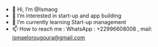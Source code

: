 - 👋 Hi, I’m @Ismaog
- 👀 I’m interested in start-up and app building
- 🌱 I’m currently learning Start-up management
- 📫 How to reach me :
WhatsApp : +22996608008 , mail: ismaelorougoura@gmail.com

<!---
Ismaog/Ismaog is a ✨ special ✨ repository because its `README.md` (this file) appears on your GitHub profile.
You can click the Preview link to take a look at your changes.
--->
